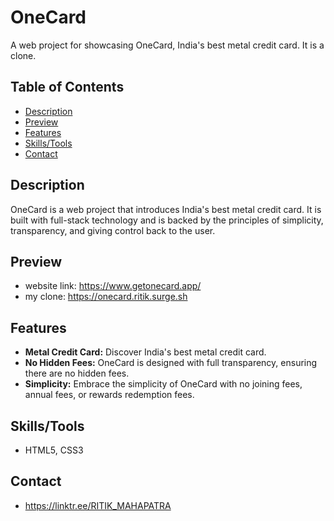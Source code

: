 # OneCard

A web project for showcasing OneCard, India's best metal credit card.
It is a clone.

## Table of Contents
- [Description](#description)
- [Preview](#preview)
- [Features](#features)
- [Skills/Tools](#skills/tools)
- [Contact](#contact)

## Description

OneCard is a web project that introduces India's best metal credit card. It is built with full-stack technology and is backed by the principles of simplicity, transparency, and giving control back to the user.

## Preview

- website link: https://www.getonecard.app/
- my clone: https://onecard.ritik.surge.sh

## Features

- **Metal Credit Card:** Discover India's best metal credit card.
- **No Hidden Fees:** OneCard is designed with full transparency, ensuring there are no hidden fees.
- **Simplicity:** Embrace the simplicity of OneCard with no joining fees, annual fees, or rewards redemption fees.

## Skills/Tools

- HTML5, CSS3

## Contact
 - https://linktr.ee/RITIK_MAHAPATRA
